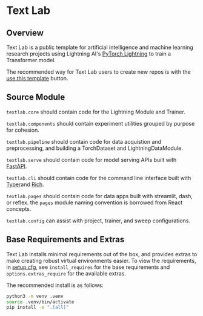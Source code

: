 # Text Lab

## Overview

Text Lab is a public template for artificial intelligence and machine learning research projects using Lightning AI's [PyTorch Lightning](https://lightning.ai/docs/pytorch/latest/) to train a Transformer model.

The recommended way for Text Lab users to create new repos is with the [use this template](https://docs.github.com/en/repositories/creating-and-managing-repositories/creating-a-repository-from-a-template) button.

## Source Module

`textlab.core` should contain code for the Lightning Module and Trainer.

`textlab.components` should contain experiment utilities grouped by purpose for cohesion.

`textlab.pipeline` should contain code for data acquistion and preprocessing, and building a TorchDataset and LightningDataModule.

`textlab.serve` should contain code for model serving APIs built with [FastAPI](https://fastapi.tiangolo.com/project-generation/#machine-learning-models-with-spacy-and-fastapi).

`textlab.cli` should contain code for the command line interface built with [Typer](https://typer.tiangolo.com/)and [Rich](https://rich.readthedocs.io/en/stable/).

`textlab.pages` should contain code for data apps built with streamlit, dash, or reflex. the `pages` module naming convention is borrowed from React concepts.

`textlab.config` can assist with project, trainer, and sweep configurations.

## Base Requirements and Extras

Text Lab installs minimal requirements out of the box, and provides extras to make creating robust virtual environments easier. To view the requirements, in [setup.cfg](setup.cfg), see `install_requires` for the base requirements and `options.extras_require` for the available extras.

The recommended install is as follows:

```sh
python3 -m venv .venv
source .venv/bin/activate
pip install -e ".[all]"
```
